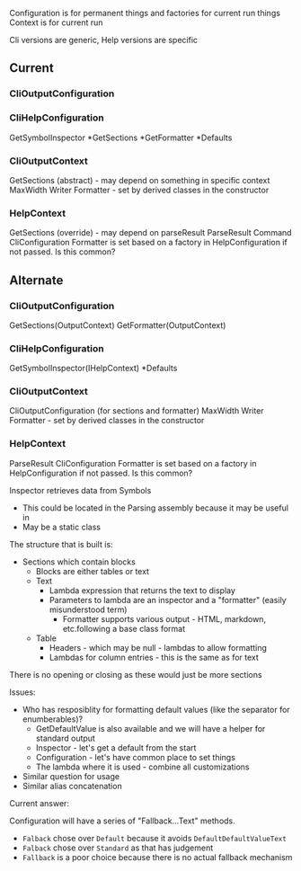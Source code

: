 ﻿Configuration is for permanent things and factories for current run things
Context is for current run

Cli versions are generic, Help versions are specific

## Current

### CliOutputConfiguration

### CliHelpConfiguration

GetSymbolInspector
*GetSections 
*GetFormatter
*Defaults

### CliOutputContext

GetSections (abstract) - may depend on something in specific context
MaxWidth
Writer
Formatter - set by derived classes in the constructor

### HelpContext

GetSections (override) - may depend on parseResult
ParseResult
Command
CliConfiguration
Formatter is set based on a factory in HelpConfiguration if not passed. Is this common?

## Alternate

### CliOutputConfiguration

GetSections(OutputContext)
GetFormatter(OutputContext)

### CliHelpConfiguration

GetSymbolInspector(IHelpContext)
*Defaults

### CliOutputContext

CliOutputConfiguration (for sections and formatter)
MaxWidth
Writer
Formatter - set by derived classes in the constructor

### HelpContext

ParseResult
CliConfiguration
Formatter is set based on a factory in HelpConfiguration if not passed. Is this common?
















Inspector retrieves data from Symbols

* This could be located in the Parsing assembly because it may be useful in 
* May be a static class
 
The structure that is built is:

* Sections which contain blocks
  * Blocks are either tables or text
  * Text
    * Lambda expression that returns the text to display
    * Parameters to lambda are an inspector and a "formatter" (easily misunderstood term)
      * Formatter supports various output - HTML, markdown, etc.following a base class format
  * Table
    * Headers - which may be null - lambdas to allow formatting
    * Lambdas for column entries - this is the same as for text

There is no opening or closing as these would just be more sections

Issues:
* Who has resposiblity for formatting default values (like the separator for enumberables)?
  * GetDefaultValue is also available and we will have a helper for standard output
  * Inspector - let's get a default from the start
  * Configuration - let's have common place to set things
  * The lambda where it is used - combine all customizations 
* Similar question for usage
* Similar alias concatenation

Current answer:

Configuration will have a series of "Fallback...Text" methods.
* `Falback` chose over `Default` because it avoids `DefaultDefaultValueText`
* `Falback` chose over `Standard` as that has judgement
* `Fallback` is a poor choice because there is no actual fallback mechanism


